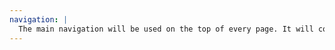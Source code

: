 ```yaml
---
navigation: |
  The main navigation will be used on the top of every page. It will contain links to every page including the page the user is on.
---
```

